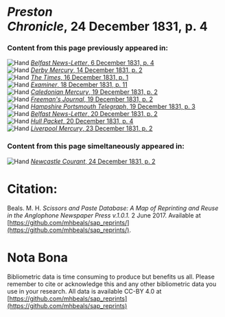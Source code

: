 # *Preston Chronicle*, 24 December 1831, p. 4  
  
### Content from this page previously appeared in:  
![Hand](http://scissorsandpaste.net/wp-content/uploads/2017/06/smallhandpointer.png) [*Belfast News-Letter*, 6 December 1831, p. 4](https://mhbeals.github.io/sap_html/Belfast-News-Letter/Belfast-News-Letter-6-December-1831-p-4)  
![Hand](http://scissorsandpaste.net/wp-content/uploads/2017/06/smallhandpointer.png) [*Derby Mercury*, 14 December 1831, p. 2](https://mhbeals.github.io/sap_html/Derby-Mercury/Derby-Mercury-14-December-1831-p-2)  
![Hand](http://scissorsandpaste.net/wp-content/uploads/2017/06/smallhandpointer.png) [*The Times*, 16 December 1831, p. 1](https://mhbeals.github.io/sap_html/The-Times/The-Times-16-December-1831-p-1)  
![Hand](http://scissorsandpaste.net/wp-content/uploads/2017/06/smallhandpointer.png) [*Examiner*, 18 December 1831, p. 11](https://mhbeals.github.io/sap_html/Examiner/Examiner-18-December-1831-p-11)  
![Hand](http://scissorsandpaste.net/wp-content/uploads/2017/06/smallhandpointer.png) [*Caledonian Mercury*, 19 December 1831, p. 2](https://mhbeals.github.io/sap_html/Caledonian-Mercury/Caledonian-Mercury-19-December-1831-p-2)  
![Hand](http://scissorsandpaste.net/wp-content/uploads/2017/06/smallhandpointer.png) [*Freeman's Journal*, 19 December 1831, p. 2](https://mhbeals.github.io/sap_html/Freeman's-Journal/Freeman's-Journal-19-December-1831-p-2)  
![Hand](http://scissorsandpaste.net/wp-content/uploads/2017/06/smallhandpointer.png) [*Hampshire Portsmouth Telegraph*, 19 December 1831, p. 3](https://mhbeals.github.io/sap_html/Hampshire-Portsmouth-Telegraph/Hampshire-Portsmouth-Telegraph-19-December-1831-p-3)  
![Hand](http://scissorsandpaste.net/wp-content/uploads/2017/06/smallhandpointer.png) [*Belfast News-Letter*, 20 December 1831, p. 2](https://mhbeals.github.io/sap_html/Belfast-News-Letter/Belfast-News-Letter-20-December-1831-p-2)  
![Hand](http://scissorsandpaste.net/wp-content/uploads/2017/06/smallhandpointer.png) [*Hull Packet*, 20 December 1831, p. 4](https://mhbeals.github.io/sap_html/Hull-Packet/Hull-Packet-20-December-1831-p-4)  
![Hand](http://scissorsandpaste.net/wp-content/uploads/2017/06/smallhandpointer.png) [*Liverpool Mercury*, 23 December 1831, p. 2](https://mhbeals.github.io/sap_html/Liverpool-Mercury/Liverpool-Mercury-23-December-1831-p-2)  
  
### Content from this page simeltaneously appeared in:  
![Hand](http://scissorsandpaste.net/wp-content/uploads/2017/06/smallhandpointer.png) [*Newcastle Courant*, 24 December 1831, p. 2](https://mhbeals.github.io/sap_html/Newcastle-Courant/Newcastle-Courant-24-December-1831-p-2)  


# Citation: 

Beals. M. H. *Scissors and Paste Database: A Map of Reprinting and Reuse in the Anglophone Newspaper Press v.1.0.1.* 2 June 2017. Available at [https://github.com/mhbeals/sap_reprints/](https://github.com/mhbeals/sap_reprints/). 

# Nota Bona

Bibliometric data is time consuming to produce but benefits us all. Please remember to cite or acknowledge this and any other bibliometric data you use in your research. All data is available CC-BY 4.0 at [https://github.com/mhbeals/sap_reprints](https://github.com/mhbeals/sap_reprints)